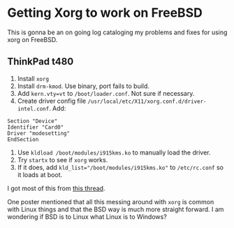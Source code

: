 # Getting Xorg to work on FreeBSD

This is gonna be an on going log cataloging my problems and fixes for using xorg on FreeBSD.

## ThinkPad t480

1. Install `xorg`
1. Install `drm-kmod`. Use binary, port fails to build.
1. Add `kern.vty=vt` to `/boot/loader.conf`. Not sure if necessary.
1. Create driver config file `/usr/local/etc/X11/xorg.conf.d/driver-intel.conf`. Add:
```
Section "Device"
Identifier "Card0"
Driver "modesetting"
EndSection
```
1. Use `kldload /boot/modules/i915kms.ko` to manually load the driver.
1. Try `startx` to see if `xorg` works.
1. If it does, add `kld_list="/boot/modules/i915kms.ko"` to `/etc/rc.conf` so it loads at boot.

I got most of this from [this thread](https://forums.freebsd.org/threads/error-ee-no-screens-found-ee-on-intel-and-vesa-xorg-drivers.79534/).

One poster mentioned that all this messing around with `xorg` is common with Linux things and that the BSD way is much more straight forward. I am wondering if BSD is to Linux what Linux is to Windows?
